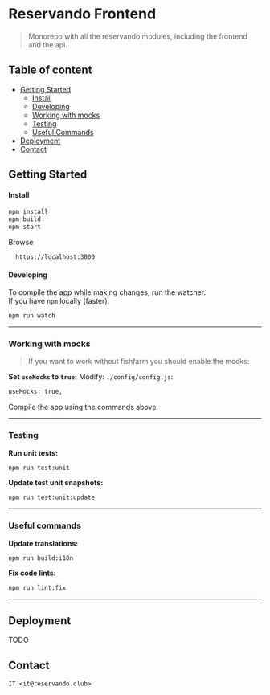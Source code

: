 # Reservando Frontend

> Monorepo with all the reservando modules, including the frontend and the api.

## Table of content

- [Getting Started](#getting-started)
  - [Install](#install)
  - [Developing](#developing)
  - [Working with mocks](#working-with-mocks)
  - [Testing](#testing)
  - [Useful Commands](#useful-commands)
- [Deployment](#deployment)
- [Contact](#contact)

## Getting Started

#### Install

```sh
npm install
npm build
npm start
```

Browse

```
  https://localhost:3000
```

#### Developing

To compile the app while making changes, run the watcher.  
If you have `npm` locally (faster):

```sh
npm run watch
```

---

### Working with mocks

> If you want to work without fishfarm you should enable the mocks:

**Set `useMocks` to `true`:**
Modify: `./config/config.js`:

```sh
useMocks: true,
```

Compile the app using the commands above.

---

### Testing

**Run unit tests:**

```sh
npm run test:unit
```

**Update test unit snapshots:**

```sh
npm run test:unit:update
```

---

### Useful commands

**Update translations:**

```sh
npm run build:i18n
```

**Fix code lints:**

```sh
npm run lint:fix
```

---

## Deployment

TODO

## Contact

```
IT <it@reservando.club>
```
